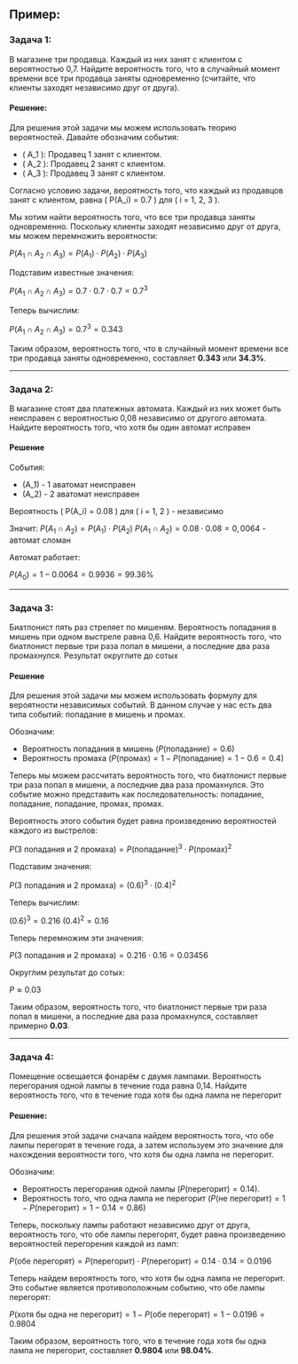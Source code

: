 ## Пример:


### Задача 1:

В магазине три продавца. Каждый из них занят с клиентом с вероятностью 0,7. Найдите вероятность того, что в случайный момент времени все три продавца заняты одновременно (считайте, что клиенты заходят независимо друг от друга).

#### Решение:

Для решения этой задачи мы можем использовать теорию вероятностей. Давайте обозначим события:

- ( A_1 ): Продавец 1 занят с клиентом.
- ( A_2 ): Продавец 2 занят с клиентом.
- ( A_3 ): Продавец 3 занят с клиентом.

Согласно условию задачи, вероятность того, что каждый из продавцов занят с клиентом, равна ( P(A_i) = 0.7 ) для ( i = 1, 2, 3 ).

Мы хотим найти вероятность того, что все три продавца заняты одновременно. Поскольку клиенты заходят независимо друг от друга, мы можем перемножить вероятности:

$P(A_1 \cap A_2 \cap A_3) = P(A_1) \cdot P(A_2) \cdot P(A_3)$

Подставим известные значения:

$P(A_1 \cap A_2 \cap A_3) = 0.7 \cdot 0.7 \cdot 0.7 = 0.7^3$

Теперь вычислим:

$P(A_1 \cap A_2 \cap A_3) = 0.7^3 = 0.343$

Таким образом, вероятность того, что в случайный момент времени все три продавца заняты одновременно, составляет **0.343** или **34.3%**.


---

### Задача 2:

В магазине стоят два платежных автомата. Каждый из них может быть неисправен с вероятностью 0,08 независимо от другого автомата. Найдите вероятность того, что хотя бы один автомат исправен

#### Решение

События:

 - (A_1) - 1 аватомат неисправен
 - (A_2) - 2 аватомат неисправен

Вероятность ( P(A_i) = 0.08 ) для ( i = 1, 2 ) - независимо

Значит:
$P(A_1 \cap A_2) = P(A_1) \cdot P(A_2)$
$P(A_1 \cap A_2) = 0.08 \cdot 0.08 = 0,0064$ - автомат сломан

Автомат работает:

$P(A_0) = 1 - 0.0064 = 0.9936 = 99.36\%$

---

### Задача 3:


Биатлонист пять раз стреляет по мишеням. Вероятность попадания в мишень при одном выстреле равна 0,6. Найдите вероятность того, что биатлонист первые три раза попал в мишени, а последние два раза промахнулся. Результат округлите до сотых

#### Решение

Для решения этой задачи мы можем использовать формулу для вероятности независимых событий. В данном случае у нас есть два типа событий: попадание в мишень и промах.

Обозначим:

- Вероятность попадания в мишень $( P(\text{попадание}) = 0.6 )$
- Вероятность промаха $( P(\text{промах}) = 1 - P(\text{попадание}) = 1 - 0.6 = 0.4 )$

Теперь мы можем рассчитать вероятность того, что биатлонист первые три раза попал в мишени, а последние два раза промахнулся. Это событие можно представить как последовательность: попадание, попадание, попадание, промах, промах.

Вероятность этого события будет равна произведению вероятностей каждого из выстрелов:

$P(\text{3 попадания и 2 промаха}) = P(\text{попадание})^3 \cdot P(\text{промах})^2$

Подставим значения:

$P(\text{3 попадания и 2 промаха}) = (0.6)^3 \cdot (0.4)^2$

Теперь вычислим:

$(0.6)^3 = 0.216$ 
$(0.4)^2 = 0.16$

Теперь перемножим эти значения:

$P(\text{3 попадания и 2 промаха}) = 0.216 \cdot 0.16 = 0.03456$

Округлим результат до сотых:

$P \approx 0.03$

Таким образом, вероятность того, что биатлонист первые три раза попал в мишени, а последние два раза промахнулся, составляет примерно **0.03**.


---

### Задача 4:

Помещение освещается фонарём с двумя лампами. Вероятность перегорания одной лампы в течение года равна 0,14. Найдите вероятность того, что в течение года хотя бы одна лампа не перегорит

#### Решение:

Для решения этой задачи сначала найдем вероятность того, что обе лампы перегорят в течение года, а затем используем это значение для нахождения вероятности того, что хотя бы одна лампа не перегорит.

Обозначим:

- Вероятность перегорания одной лампы $( P(\text{перегорит}) = 0.14 )$.
- Вероятность того, что одна лампа не перегорит $( P(\text{не перегорит}) = 1 - P(\text{перегорит}) = 1 - 0.14 = 0.86 )$

Теперь, поскольку лампы работают независимо друг от друга, вероятность того, что обе лампы перегорят, будет равна произведению вероятностей перегорения каждой из ламп:

$P(\text{обе перегорят}) = P(\text{перегорит}) \cdot P(\text{перегорит}) = 0.14 \cdot 0.14 = 0.0196$

Теперь найдем вероятность того, что хотя бы одна лампа не перегорит. Это событие является противоположным событию, что обе лампы перегорят:

$P(\text{хотя бы одна не перегорит}) = 1 - P(\text{обе перегорят}) = 1 - 0.0196 = 0.9804$

Таким образом, вероятность того, что в течение года хотя бы одна лампа не перегорит, составляет **0.9804** или **98.04%**.